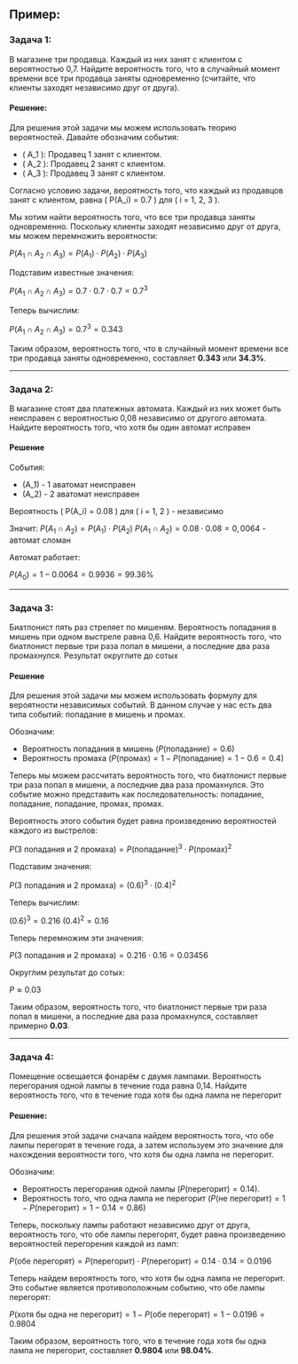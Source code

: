 ## Пример:


### Задача 1:

В магазине три продавца. Каждый из них занят с клиентом с вероятностью 0,7. Найдите вероятность того, что в случайный момент времени все три продавца заняты одновременно (считайте, что клиенты заходят независимо друг от друга).

#### Решение:

Для решения этой задачи мы можем использовать теорию вероятностей. Давайте обозначим события:

- ( A_1 ): Продавец 1 занят с клиентом.
- ( A_2 ): Продавец 2 занят с клиентом.
- ( A_3 ): Продавец 3 занят с клиентом.

Согласно условию задачи, вероятность того, что каждый из продавцов занят с клиентом, равна ( P(A_i) = 0.7 ) для ( i = 1, 2, 3 ).

Мы хотим найти вероятность того, что все три продавца заняты одновременно. Поскольку клиенты заходят независимо друг от друга, мы можем перемножить вероятности:

$P(A_1 \cap A_2 \cap A_3) = P(A_1) \cdot P(A_2) \cdot P(A_3)$

Подставим известные значения:

$P(A_1 \cap A_2 \cap A_3) = 0.7 \cdot 0.7 \cdot 0.7 = 0.7^3$

Теперь вычислим:

$P(A_1 \cap A_2 \cap A_3) = 0.7^3 = 0.343$

Таким образом, вероятность того, что в случайный момент времени все три продавца заняты одновременно, составляет **0.343** или **34.3%**.


---

### Задача 2:

В магазине стоят два платежных автомата. Каждый из них может быть неисправен с вероятностью 0,08 независимо от другого автомата. Найдите вероятность того, что хотя бы один автомат исправен

#### Решение

События:

 - (A_1) - 1 аватомат неисправен
 - (A_2) - 2 аватомат неисправен

Вероятность ( P(A_i) = 0.08 ) для ( i = 1, 2 ) - независимо

Значит:
$P(A_1 \cap A_2) = P(A_1) \cdot P(A_2)$
$P(A_1 \cap A_2) = 0.08 \cdot 0.08 = 0,0064$ - автомат сломан

Автомат работает:

$P(A_0) = 1 - 0.0064 = 0.9936 = 99.36\%$

---

### Задача 3:


Биатлонист пять раз стреляет по мишеням. Вероятность попадания в мишень при одном выстреле равна 0,6. Найдите вероятность того, что биатлонист первые три раза попал в мишени, а последние два раза промахнулся. Результат округлите до сотых

#### Решение

Для решения этой задачи мы можем использовать формулу для вероятности независимых событий. В данном случае у нас есть два типа событий: попадание в мишень и промах.

Обозначим:

- Вероятность попадания в мишень $( P(\text{попадание}) = 0.6 )$
- Вероятность промаха $( P(\text{промах}) = 1 - P(\text{попадание}) = 1 - 0.6 = 0.4 )$

Теперь мы можем рассчитать вероятность того, что биатлонист первые три раза попал в мишени, а последние два раза промахнулся. Это событие можно представить как последовательность: попадание, попадание, попадание, промах, промах.

Вероятность этого события будет равна произведению вероятностей каждого из выстрелов:

$P(\text{3 попадания и 2 промаха}) = P(\text{попадание})^3 \cdot P(\text{промах})^2$

Подставим значения:

$P(\text{3 попадания и 2 промаха}) = (0.6)^3 \cdot (0.4)^2$

Теперь вычислим:

$(0.6)^3 = 0.216$ 
$(0.4)^2 = 0.16$

Теперь перемножим эти значения:

$P(\text{3 попадания и 2 промаха}) = 0.216 \cdot 0.16 = 0.03456$

Округлим результат до сотых:

$P \approx 0.03$

Таким образом, вероятность того, что биатлонист первые три раза попал в мишени, а последние два раза промахнулся, составляет примерно **0.03**.


---

### Задача 4:

Помещение освещается фонарём с двумя лампами. Вероятность перегорания одной лампы в течение года равна 0,14. Найдите вероятность того, что в течение года хотя бы одна лампа не перегорит

#### Решение:

Для решения этой задачи сначала найдем вероятность того, что обе лампы перегорят в течение года, а затем используем это значение для нахождения вероятности того, что хотя бы одна лампа не перегорит.

Обозначим:

- Вероятность перегорания одной лампы $( P(\text{перегорит}) = 0.14 )$.
- Вероятность того, что одна лампа не перегорит $( P(\text{не перегорит}) = 1 - P(\text{перегорит}) = 1 - 0.14 = 0.86 )$

Теперь, поскольку лампы работают независимо друг от друга, вероятность того, что обе лампы перегорят, будет равна произведению вероятностей перегорения каждой из ламп:

$P(\text{обе перегорят}) = P(\text{перегорит}) \cdot P(\text{перегорит}) = 0.14 \cdot 0.14 = 0.0196$

Теперь найдем вероятность того, что хотя бы одна лампа не перегорит. Это событие является противоположным событию, что обе лампы перегорят:

$P(\text{хотя бы одна не перегорит}) = 1 - P(\text{обе перегорят}) = 1 - 0.0196 = 0.9804$

Таким образом, вероятность того, что в течение года хотя бы одна лампа не перегорит, составляет **0.9804** или **98.04%**.